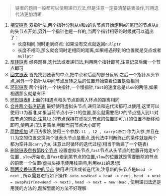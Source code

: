 > 链表的题目一般都可以使用递归方法,但是注意一定要清楚链表操作,时用迭代法更加清晰

1. [相交链表](https://leetcode.cn/problems/intersection-of-two-linked-lists/description/?envType=study-plan-v2&envId=top-100-liked) 双指针法,两个指针分别从`A`和`B`的头节点开始走到`A`的尾巴的节点从`B`的头节点开始,另外一个指针也是一样的,当两个指针相等的时候就可以退出了：
	- 长度相同,同时走到终点: 如果没有交点就返回`nullptr`
	- 长度不相同,那么就会同时走相同的距离,如果相遇得到的位置就是交点或者`nullptr`
2. [反转链表](https://leetcode.cn/problems/reverse-linked-list/description/?envType=study-plan-v2&envId=top-100-liked) 经典题目,迭代法或者递归法,利用两个指针即可,注意记录后面一个节点即可
3. [回文链表](https://leetcode.cn/problems/palindrome-linked-list/?envType=study-plan-v2&envId=top-100-liked) 首先找到链表的中点,把中点和后面的部分反转,之后一个指针从头节点,另外一个指针从中间节点反转之后的位置开始查看位置是否相同
4. [环形链表](https://leetcode.cn/studyplan/top-100-liked) 两个指针,一个快指针,一个慢指针,`fast`的速度总是`slow`的两倍,如果相遇那么就是有环
5. [环形链表II](https://leetcode.cn/problems/linked-list-cycle-ii/?envType=study-plan-v2&envId=top-100-liked) 上面的相遇点和头节点距离入环点的距离相同
6. [合并两个有序链表](https://leetcode.cn/problems/merge-two-sorted-lists/description/?envType=study-plan-v2&envId=top-100-liked) 最好使用虚拟头节点,递归法和迭代法都可以使用,这里可以使用`l1`为基准,如果当前节点小于`l1`的位置,那么就需要把`l2`的节点插入到`l1`对应节点的前面,注意`l2` 的节点保持在虚拟头节点的位置即可,`l1`的位置不断移动即可,使用递归法更简单,判断当前节点大小即可
7. [两数相加](https://leetcode.cn/problems/add-two-numbers/description/?envType=study-plan-v2&envId=top-100-liked) 递归法很妙,使用三个参数: `l1 , l2 , carry(进位)`作为入参,并且在`l1`为空的位置交换两个链表头节点是重点,迭代法中判断终止的条件就是两个都为空并且`carry`为`0`, 注意此时循环的迭代过程(相当于新建了一个链表)
8. [删除链表倒数第N个节点](https://leetcode.cn/problems/remove-nth-node-from-end-of-list/description/?envType=study-plan-v2&envId=top-100-liked) 设置虚拟头节点,`fast`节点从头节点的位置开始走`N`个位置 , `slow`开始走,当`fast`走到尾节点的位置,`slow`的位置就是需要删除的节点的前面一个位置(虚拟头接电使用栈空间,利用`RAII`的思想)
9.  [两两交换链表中的节点](https://leetcode.cn/problems/swap-nodes-in-pairs/description/?envType=study-plan-v2&envId=top-100-liked) 使用递归法或者迭代法,注意新的头节点是`head -> next` , 所以需要进行如下操作: `auto newHead = head -> next` , `head -> next = swapPair(newHead -> next)` , `head -> next = new Head` , 使用递归法还是用我的方法的,题解里面的方法不好理解
